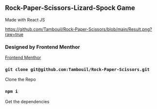 ## Rock-Paper-Scissors-Lizard-Spock Game

Made with React JS

https://github.com/Tambouil/Rock-Paper-Scissors/blob/main/Result.png?raw=true

### Designed by Frontend Menthor

[Frontend Menthor](http://www.frontendmentor.io/home)

### `git clone git@github.com:Tambouil/Rock-Paper-Scissors.git`

Clone the Repo

### `npm i`

Get the dependencies
